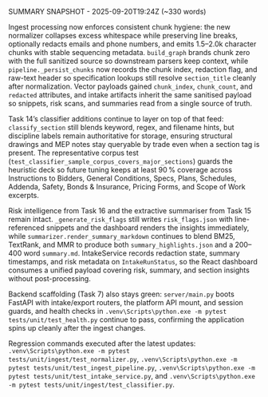 SUMMARY SNAPSHOT - 2025-09-20T19:24Z (~330 words)

Ingest processing now enforces consistent chunk hygiene: the new normalizer collapses excess whitespace while preserving line breaks, optionally redacts emails and phone numbers, and emits 1.5–2.0k character chunks with stable sequencing metadata. `build_graph` brands chunk zero with the full sanitized source so downstream parsers keep context, while `pipeline._persist_chunks` now records the chunk index, redaction flag, and raw-text header so specification lookups still resolve `section_title` cleanly after normalization. Vector payloads gained `chunk_index`, `chunk_count`, and `redacted` attributes, and intake artifacts inherit the same sanitised payload so snippets, risk scans, and summaries read from a single source of truth.

Task 14’s classifier additions continue to layer on top of that feed: `classify_section` still blends keyword, regex, and filename hints, but discipline labels remain authoritative for storage, ensuring structural drawings and MEP notes stay queryable by trade even when a section tag is present. The representative corpus test (`test_classifier_sample_corpus_covers_major_sections`) guards the heuristic deck so future tuning keeps at least 90 % coverage across Instructions to Bidders, General Conditions, Specs, Plans, Schedules, Addenda, Safety, Bonds & Insurance, Pricing Forms, and Scope of Work excerpts.

Risk intelligence from Task 16 and the extractive summariser from Task 15 remain intact. `_generate_risk_flags` still writes `risk_flags.json` with line-referenced snippets and the dashboard renders the insights immediately, while `summarizer.render_summary_markdown` continues to blend BM25, TextRank, and MMR to produce both `summary_highlights.json` and a 200–400 word `summary.md`. IntakeService records redaction state, summary timestamps, and risk metadata on `IntakeRunStatus`, so the React dashboard consumes a unified payload covering risk, summary, and section insights without post-processing.

Backend scaffolding (Task 7) also stays green: `server/main.py` boots FastAPI with intake/export routers, the platform API mount, and session guards, and health checks in `.venv\Scripts\python.exe -m pytest tests/unit/test_health.py` continue to pass, confirming the application spins up cleanly after the ingest changes.

Regression commands executed after the latest updates: `.venv\Scripts\python.exe -m pytest tests/unit/ingest/test_normalizer.py`, `.venv\Scripts\python.exe -m pytest tests/unit/test_ingest_pipeline.py`, `.venv\Scripts\python.exe -m pytest tests/unit/test_intake_service.py`, and `.venv\Scripts\python.exe -m pytest tests/unit/ingest/test_classifier.py`.

